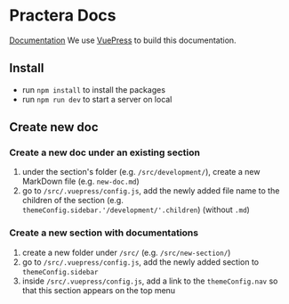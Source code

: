 # Practera Docs

[Documentation](https://intersective.github.io/docs/)
We use [VuePress](https://vuepress.vuejs.org/) to build this documentation.

## Install

* run `npm install` to install the packages
* run `npm run dev` to start a server on local

## Create new doc

### Create a new doc under an existing section

1. under the section's folder (e.g. `/src/development/`), create a new MarkDown file (e.g. `new-doc.md`)
1. go to `/src/.vuepress/config.js`, add the newly added file name to the children of the section (e.g. `themeConfig.sidebar.'/development/'.children`) (without `.md`)

### Create a new section with documentations

1. create a new folder under `/src/` (e.g. `/src/new-section/`)
1. go to `/src/.vuepress/config.js`, add the newly added section to `themeConfig.sidebar`
1. inside `/src/.vuepress/config.js`, add a link to the `themeConfig.nav` so that this section appears on the top menu

